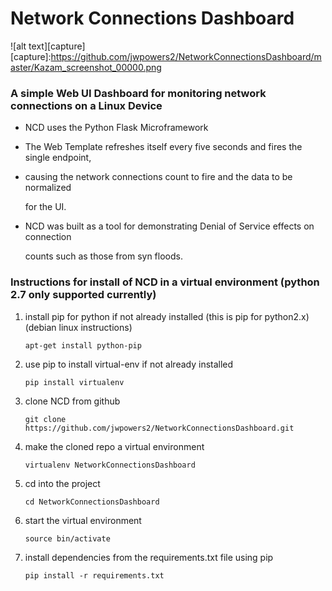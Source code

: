 # Network Connections Dashboard

![alt text][capture]
[capture]:https://github.com/jwpowers2/NetworkConnectionsDashboard/master/Kazam_screenshot_00000.png

### A simple Web UI Dashboard for monitoring network connections on a Linux Device

* NCD uses the Python Flask Microframework

* The Web Template refreshes itself every five seconds and fires the single endpoint,

* causing the network connections count to fire and the data to be normalized 

    for the UI.  

* NCD was built as a tool for demonstrating Denial of Service effects on connection

    counts such as those from syn floods.  

### Instructions for install of NCD in a virtual environment (python 2.7 only supported currently)

1. install pip for python if not already installed (this is pip for python2.x) (debian linux instructions)
   
    `apt-get install python-pip`

2. use pip to install virtual-env if not already installed

    `pip install virtualenv`

3. clone NCD from github 

    `git clone https://github.com/jwpowers2/NetworkConnectionsDashboard.git`

4. make the cloned repo a virtual environment 

    `virtualenv NetworkConnectionsDashboard`

5.  cd into the project

    `cd NetworkConnectionsDashboard`

6. start the virtual environment

    `source bin/activate`

7.  install dependencies from the requirements.txt file using pip

    `pip install -r requirements.txt`


